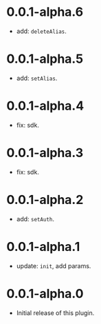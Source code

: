 # 0.0.1-alpha.6

* add: `deleteAlias`.

# 0.0.1-alpha.5

* add: `setAlias`.

# 0.0.1-alpha.4

* fix: sdk.

# 0.0.1-alpha.3

* fix: sdk.

# 0.0.1-alpha.2

* add: `setAuth`.

# 0.0.1-alpha.1

- update: `init`, add params.

# 0.0.1-alpha.0

- Initial release of this plugin.
